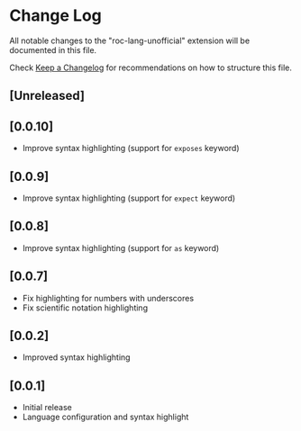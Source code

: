 # Change Log

All notable changes to the "roc-lang-unofficial" extension will be documented in this file.

Check [Keep a Changelog](http://keepachangelog.com/) for recommendations on how to structure this file.

## [Unreleased]

## [0.0.10]

- Improve syntax highlighting (support for `exposes` keyword)

## [0.0.9]

- Improve syntax highlighting (support for `expect` keyword)

## [0.0.8]

- Improve syntax highlighting (support for `as` keyword)

## [0.0.7]

- Fix highlighting for numbers with underscores
- Fix scientific notation highlighting

## [0.0.2]

- Improved syntax highlighting

## [0.0.1]

- Initial release
- Language configuration and syntax highlight
